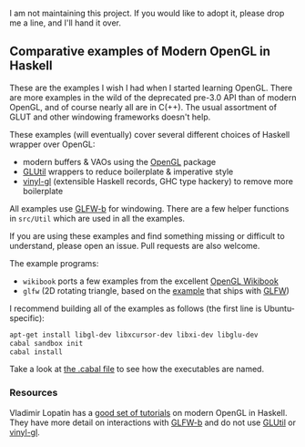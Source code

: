 I am not maintaining this project.  If you would like to adopt it,
please drop me a line, and I'll hand it over.

## Comparative examples of Modern OpenGL in Haskell

These are the examples I wish I had when I started learning OpenGL.
There are more examples in the wild of the deprecated pre-3.0 API than
of modern OpenGL, and of course nearly all are in C(++).  The usual
assortment of GLUT and other windowing frameworks doesn't help.

These examples (will eventually) cover several different choices of
Haskell wrapper over OpenGL:

* modern buffers & VAOs using the [OpenGL][] package
* [GLUtil][] wrappers to reduce boilerplate & imperative style
* [vinyl-gl][] (extensible Haskell records, GHC type hackery) to remove more boilerplate

[OpenGL]: http://hackage.haskell.org/package/OpenGL
[GLUtil]: http://hackage.haskell.org/package/GLUtil
[vinyl-gl]: http://hackage.haskell.org/package/vinyl-gl

All examples use [GLFW-b][] for windowing.  There are a few helper
functions in `src/Util` which are used in all the examples.

If you are using these examples and find something missing or
difficult to understand, please open an issue.  Pull requests are also
welcome.

The example programs:
* `wikibook` ports a few examples from the excellent [OpenGL Wikibook](https://en.wikibooks.org/wiki/OpenGL_Programming)
* `glfw` (2D rotating triangle, based on the [example][] that ships with [GLFW][])

I recommend building all of the examples as follows (the first line is Ubuntu-specific):

``` bash
apt-get install libgl-dev libxcursor-dev libxi-dev libglu-dev
cabal sandbox init
cabal install
```

Take a look at [the .cabal file](/haskell-OpenGL-examples.cabal) to
see how the executables are named.

### Resources

Vladimir Lopatin has a [good set of tutorials](https://github.com/madjestic/Haskell-OpenGL-Tutorial/) on modern OpenGL in Haskell.  They have more detail on interactions with [GLFW-b][] and do not use [GLUtil][] or [vinyl-gl][].

[GLFW]: http://www.glfw.org/
[example]: http://www.glfw.org/docs/3.0/quick.html#quick_example
[GLFW-b]: http://hackage.haskell.org/package/GLFW-b
